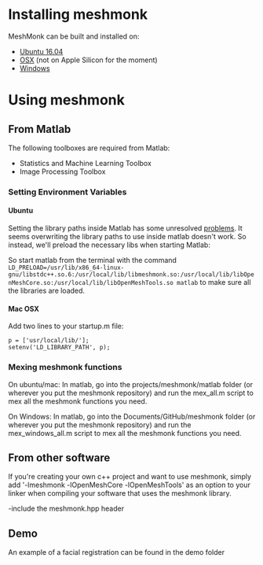 # Installing meshmonk
MeshMonk can be built and installed on:

* [Ubuntu 16.04](docs/ubuntu.md)
* [OSX](docs/osx.md) (not on Apple Silicon for the moment)
* [Windows](docs/windows.md)

# Using meshmonk

## From Matlab
The following toolboxes are required from Matlab:
* Statistics and Machine Learning Toolbox
* Image Processing Toolbox

### Setting Environment Variables

#### Ubuntu
Setting the library paths inside Matlab has some unresolved [problems](https://nl.mathworks.com/matlabcentral/newsreader/view_thread/253412). It seems overwriting the library paths to use inside matlab doesn't work. So instead, we'll preload the necessary libs when starting Matlab:

So start matlab from the terminal with the command `LD_PRELOAD=/usr/lib/x86_64-linux-gnu/libstdc++.so.6:/usr/local/lib/libmeshmonk.so:/usr/local/lib/libOpenMeshCore.so:/usr/local/lib/libOpenMeshTools.so matlab` to make sure all the libraries are loaded.

#### Mac OSX
Add two lines to your startup.m file:
```
p = ['usr/local/lib/'];
setenv('LD_LIBRARY_PATH', p);
```

### Mexing meshmonk functions
On ubuntu/mac: 
In matlab, go into the projects/meshmonk/matlab folder (or wherever you put the meshmonk repository) and run the mex_all.m script to mex all the meshmonk functions you need.

On Windows: 
In matlab, go into the Documents/GitHub/meshmonk folder (or wherever you put the meshmonk repository) and run the mex_windows_all.m script to mex all the meshmonk functions you need.

## From other software
If you're creating your own c++ project and want to use meshmonk, simply add '-lmeshmonk -lOpenMeshCore -lOpenMeshTools' as an option to your linker when compiling your software that uses the meshmonk library.

-include the meshmonk.hpp header

## Demo
An example of a facial registration can be found in the demo folder

